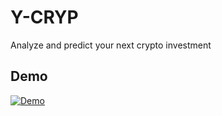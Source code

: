 # Y-CRYP
Analyze and predict your next crypto investment


## Demo
[![Demo](https://www.herokucdn.com/deploy/button.svg)](https://y-cryp.herokuapp.com/)
